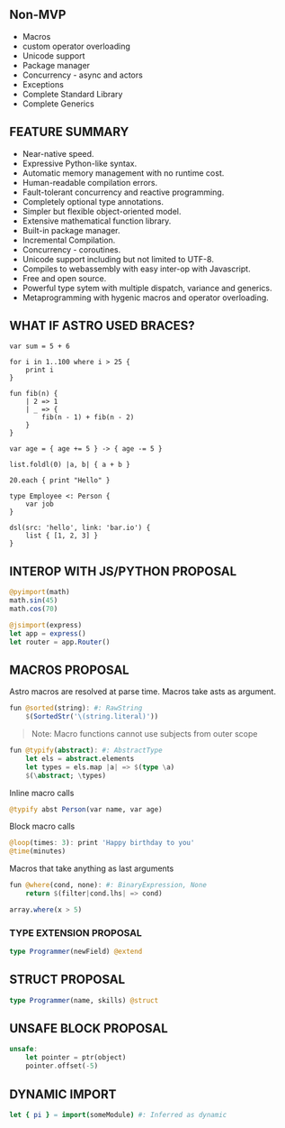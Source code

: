 ## Non-MVP
- Macros
- custom operator overloading
- Unicode support
- Package manager
- Concurrency - async and actors
- Exceptions
- Complete Standard Library
- Complete Generics

## FEATURE SUMMARY
- Near-native speed.
- Expressive Python-like syntax.
- Automatic memory management with no runtime cost.
- Human-readable compilation errors.
- Fault-tolerant concurrency and reactive programming.
- Completely optional type annotations.
- Simpler but flexible object-oriented model.
- Extensive mathematical function library.
- Built-in package manager.
- Incremental Compilation.
- Concurrency - coroutines.
- Unicode support including but not limited to UTF-8.
- Compiles to webassembly with easy inter-op with Javascript.
- Free and open source.
- Powerful type sytem with multiple dispatch, variance and generics.
- Metaprogramming with hygenic macros and operator overloading.

## WHAT IF ASTRO USED BRACES?
```pony
var sum = 5 + 6

for i in 1..100 where i > 25 {
    print i
}

fun fib(n) {
    | 2 => 1
    | _ => {
        fib(n - 1) + fib(n - 2)
    }
}

var age = { age += 5 } -> { age -= 5 }

list.foldl(0) |a, b| { a + b }

20.each { print "Hello" }

type Employee <: Person {
    var job
}

dsl(src: 'hello', link: 'bar.io') {
    list { [1, 2, 3] }
}
```

## INTEROP WITH JS/PYTHON PROPOSAL
```julia
@pyimport(math)
math.sin(45)
math.cos(70)

@jsimport(express)
let app = express()
let router = app.Router()
```

## MACROS PROPOSAL
Astro macros are resolved at parse time.
Macros take asts as argument.
```julia
fun @sorted(string): #: RawString
    $(SortedStr('\(string.literal)'))
```

> Note: Macro functions cannot use subjects from outer scope
```julia
fun @typify(abstract): #: AbstractType
    let els = abstract.elements
    let types = els.map |a| => $(type \a)
    $(\abstract; \types)
```

Inline macro calls
```julia
@typify abst Person(var name, var age)
```

Block macro calls
```julia
@loop(times: 3): print 'Happy birthday to you'
@time(minutes)
```

Macros that take anything as last arguments
```julia
fun @where(cond, none): #: BinaryExpression, None
    return $(filter|cond.lhs| => cond)

array.where(x > 5)
```

### TYPE EXTENSION PROPOSAL
```julia
type Programmer(newField) @extend
```

## STRUCT PROPOSAL
```julia
type Programmer(name, skills) @struct
```

## UNSAFE BLOCK PROPOSAL
```rust
unsafe:
    let pointer = ptr(object)
    pointer.offset(-5)
```

## DYNAMIC IMPORT
```nim
let { pi } = import(someModule) #: Inferred as dynamic
```

